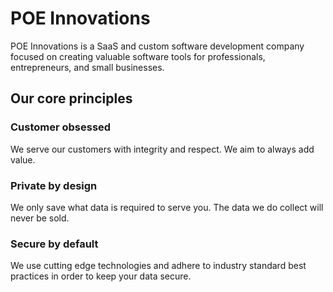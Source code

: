 # POE Innovations

POE Innovations is a SaaS and custom software development company focused on creating valuable software tools for professionals, entrepreneurs, and small businesses.

## Our core principles

### Customer obsessed

We serve our customers with integrity and respect. We aim to always add value.

### Private by design

We only save what data is required to serve you. The data we do collect will never be sold. 

### Secure by default

We use cutting edge technologies and adhere to industry standard best practices in order to keep your data secure.
